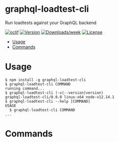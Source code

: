 graphql-loadtest-cli
====================

Run loadtests against your GraphQL backend

[![oclif](https://img.shields.io/badge/cli-oclif-brightgreen.svg)](https://oclif.io)
[![Version](https://img.shields.io/npm/v/graphql-loadtest-cli.svg)](https://npmjs.org/package/graphql-loadtest-cli)
[![Downloads/week](https://img.shields.io/npm/dw/graphql-loadtest-cli.svg)](https://npmjs.org/package/graphql-loadtest-cli)
[![License](https://img.shields.io/npm/l/graphql-loadtest-cli.svg)](https://github.com/marhaupe/graphql-loadtest/blob/master/package.json)

<!-- toc -->
* [Usage](#usage)
* [Commands](#commands)
<!-- tocstop -->
# Usage
<!-- usage -->
```sh-session
$ npm install -g graphql-loadtest-cli
$ graphql-loadtest-cli COMMAND
running command...
$ graphql-loadtest-cli (-v|--version|version)
graphql-loadtest-cli/0.0.0 linux-x64 node-v12.14.1
$ graphql-loadtest-cli --help [COMMAND]
USAGE
  $ graphql-loadtest-cli COMMAND
...
```
<!-- usagestop -->
# Commands
<!-- commands -->

<!-- commandsstop -->
